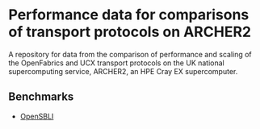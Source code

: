 # Performance data for comparisons of transport protocols on ARCHER2

A repository for data from the comparison of performance and scaling of the OpenFabrics and UCX transport protocols on the UK national supercomputing service, ARCHER2, an HPE Cray EX supercomputer.

## Benchmarks

 - [OpenSBLI](OpenSBLI/)
 
